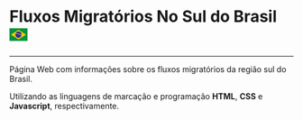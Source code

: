 # Fluxos Migratórios No Sul do Brasil ![Brasil](32px-Flag_of_Brazil.svg.png)
<hr>
Página Web com informações sobre os fluxos migratórios da região sul do Brasil.

Utilizando as linguagens de marcação e programação **HTML**, **CSS** e **Javascript**, respectivamente.



